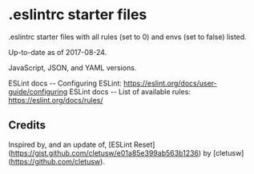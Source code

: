 # .eslintrc starter files

.eslintrc starter files with all rules (set to 0) and envs (set to false) listed.

Up-to-date as of 2017-08-24.

JavaScript, JSON, and YAML versions.

ESLint docs -- Configuring ESLint:      https://eslint.org/docs/user-guide/configuring
ESLint docs -- List of available rules: https://eslint.org/docs/rules/


## Credits

Inspired by, and an update of, [ESLint Reset] (https://gist.github.com/cletusw/e01a85e399ab563b1236) by [cletusw] (https://github.com/cletusw).
